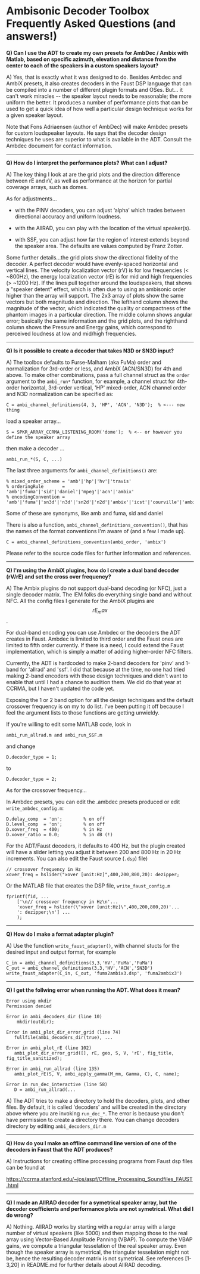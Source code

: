 Ambisonic Decoder Toolbox Frequently Asked Questions (and answers!)
===================================================================

**Q) Can I use the ADT to create my own presets for AmbDec / Ambix
  with Matlab, based on specific azimuth, elevation and distance from
  the center to each of the speakers in a custom speakers layout?**

A) Yes, that is exactly what it was designed to do.  Besides Ambdec
and AmbiX presets, it also creates decoders in the Faust DSP language
that can be compiled into a number of different plugin formats and
OSes.  But... it can't work miracles -- the speaker layout needs to be
reasonable; the more uniform the better.  It produces a number of
performance plots that can be used to get a quick idea of how well a
particular design technique works for a given speaker layout.

Note that Fons Adriaensen (author of AmbDec) will make Ambdec presets
for custom loudspeaker layouts.  He says that the decoder design
techniques he uses are superior to what is available in the ADT.
Consult the Ambdec document for contact information.

---

**Q) How do I interpret the performance plots?  What can I adjust?**

A) The key thing I look at are the grid plots and the direction
difference between rE and rV, as well as performance at the horizon
for partial coverage arrays, such as domes.

As for adjustments...

* with the PINV decoders, you can adjust ‘alpha’ which trades between
  directional accuracy and uniform loudness.

* with the AllRAD, you can play with the location of the virtual
  speaker(s).

* with SSF, you can adjust how far the region of interest extends
  beyond the speaker area.  The defaults are values computed by Franz
  Zotter.

Some further details...the grid plots show the directional fidelity
of the decoder.  A perfect decoder would have evenly-spaced horizontal
and vertical lines.  The velocity localization vector (rV) is for low
frequencies (< ~800Hz), the energy localization vector (rE) is for mid
and high frequencies (> ~1200 Hz).  If the lines pull together around
the loudspeakers, that shows a "speaker detent" effect, which is often
due to using an ambisonic order higher than the array will support.
The 2x3 array of plots show the same vectors but both magnitude and
direction.  The lefthand column shows the magnitude of the vector,
which indicated the quality or compactness of the phantom images in a
particular direction.  The middle column shows angular error;
basically the same information and the grid plots, and the righthand
column shows the Pressure and Energy gains, which correspond to
perceived loudness at low and mid/high frequencies.






---
**Q) Is it possible to create a decoder that takes N3D or SN3D input?**

A) The toolbox defaults to Furse-Malham (aka FuMa) order and
normalization for 3rd-order or less, and AmbiX (ACN/SN3D) for 4th and
above.  To make other combinations, pass a full channel struct as the
`order` argument to the `ambi_run*` function, for example, a channel
struct for 4th-order horizontal, 3rd-order vertical, 'HP' mixed-order,
ACN channel order and N3D normalization can be specified as:

    C = ambi_channel_definitions(4, 3, 'HP', 'ACN', 'N3D');  % <--- new thing 

load a speaker array...

    S = SPKR_ARRAY_CCRMA_LISTENING_ROOM('dome');  % <-- or however you define the speaker array

then make a decoder ...

    ambi_run_*(S, C, ...)


The last three arguments for `ambi_channel_definitions()` are:

    % mixed_order_scheme = 'amb'|'hp'|'hv'|'travis'
    % orderingRule       = 'amb'|'fuma'|'sid'|'daniel'|'mpeg'|'acn'|'ambix'
    % encodingConvention = 'amb'|'fuma'|'sn3d'|'n3d'|'sn2d'|'n2d'|'ambix'|'icst'|'courville'|'ambix2009'

Some of these are synonyms, like amb and fuma, sid and daniel


There is also a function, `ambi_channel_definitions_convention()`, that
has the names of the format conventions I'm aware of (and a few I made
up).

    C = ambi_channel_definitions_convention(ambi_order, 'ambix')

Please refer to the source code files for further information and
references.


---

**Q) I'm using the AmbiX plugins, how do I create a dual band decoder
(rV/rE) and set the cross over frequency?**

A) The Ambix plugins do not support dual-band decoding (or NFC), just
a single decoder matrix.  The IEM folks do everything single band and
without NFC.  All the config files I generate for the AmbiX plugins
are $$rE_max$$.

For dual-band encoding you can use Ambdec or the decoders the ADT
creates in Faust.  Ambdec is limited to third order and the Faust ones
are limited to fifth order currently.  If there is a need, I could
extend the Faust implementation, which is simply a matter of adding
higher-order NFC filters.

Currently, the ADT is hardcoded to make 2-band decoders for 'pinv' and
1-band for 'allrad' and 'ssf'.  I did that because at the time, no one
had tried making 2-band encoders with those design techniques and
didn't want to enable that until I had a chance to audition them.  We
did do that year at CCRMA, but I haven't updated the code yet.

Exposing the 1 or 2 band option for all the design techniques and the
default crossover frequency is on my to do list. I've been putting it
off because I feel the argument lists to those functions are getting
unwieldy.

If you're willing to edit some MATLAB code, look in 

    ambi_run_allrad.m and ambi_run_SSF.m

and change 

    D.decoder_type = 1;
to 

    D.decoder_type = 2;

As for the crossover frequency...

In Ambdec presets, you can edit the .ambdec presets produced or edit `write_ambdec_config.m`:

    D.delay_comp  = 'on';        % on off
    D.level_comp  = 'on';        % on off
    D.xover_freq  = 400;         % in Hz
    D.xover_ratio = 0.0;         % in dB (!)

For the ADT/Faust decoders, it defaults to 400 Hz, but the plugin
created will have a slider letting you adjust it between 200 and 800
Hz in 20 Hz increments.  You can also edit the Faust source (`.dsp`)
file)

    // crossover frequency in Hz
    xover_freq = hslider("xover [unit:Hz]",400,200,800,20): dezipper;

Or the MATLAB file that creates the DSP file, `write_faust_config.m`

    fprintf(fid, ...
        ['\n// crossover frequency in Hz\n'...
        'xover_freq = hslider(\"xover [unit:Hz]\",400,200,800,20)'...
        ': dezipper;\n'] ...
        );

---

**Q) How do I make a format adapter plugin?**

A) Use the function `write_faust_adapter()`, with channel stucts for
the desired input and output format, for example

    C_in = ambi_channel_definitions(3,3,'HV','FuMa','FuMa')
    C_out = ambi_channel_definitions(3,3,'HV','ACN','SN3D')
    write_faust_adapter(C_in, C_out, 'fuma2ambix3.dsp', 'fuma2ambix3')

---
**Q) I get the follwing error when running the ADT.  What does it mean?**

    Error using mkdir
    Permission denied

    Error in ambi_decoders_dir (line 10)
        mkdir(outdir);

    Error in ambi_plot_dir_error_grid (line 74)
       fullfile(ambi_decoders_dir(true), ...

    Error in ambi_plot_rE (line 102)
       ambi_plot_dir_error_grid([], rE, geo, S, V, 'rE', fig_title, fig_title_sanitized);

    Error in ambi_run_allrad (line 135)
       ambi_plot_rE(S, V, ambi_apply_gamma(M_mm, Gamma, C), C, name);

    Error in run_dec_interactive (line 58)
       D = ambi_run_allrad(...

A) The ADT tries to make a directory to hold the decoders, plots, and
other files.  By default, it is called 'decoders' and will be created
in the directory above where you are invoking `run_dec_*`.  The error is
because you don't have permission to create a directory there.  You
can change decoders directory by editing `ambi_decoders_dir.m`

---
**Q) How do you I make an offline command line version of one of the
decoders in Faust that the ADT produces?**

A) Instructions for creating offline processing programs from Faust dsp
files can be found at

   <https://ccrma.stanford.edu/~jos/aspf/Offline_Processing_Soundfiles_FAUST.html>

---
**Q) I made an AllRAD decoder for a symetrical speaker array, but
the decoder coefficients and performance plots are not symetrical.
What did I do wrong?**

A) Nothing. AllRAD works by starting with a regular array with a large
number of virtual speakers (like 5000) and then mapping those to the
real array using Vector-Based Amplitude Panning (VBAP).  To compute
the VBAP gains, we compute a triangular tesselation of the real
speaker array.  Even though the speaker array is symetrical, the
triangular tesselation might not be, hence the resulting decoder
matrix is not symetrical.  See references [1-3,20] in README.md for
further details about AllRAD decoding.
